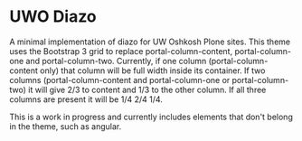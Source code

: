 # UWO Diazo

A minimal implementation of diazo for UW Oshkosh Plone sites. This theme uses the Bootstrap 3 grid to replace portal-column-content, portal-column-one and portal-column-two. Currently, if one column (portal-column-content only) that column will be full width inside its container. If two columns (portal-column-content and portal-column-one or portal-column-two) it will give 2/3 to content and 1/3 to the other column. If all three columns are present it will be 1/4 2/4 1/4.

This is a work in progress and currently includes elements that don't belong in the theme, such as angular.
